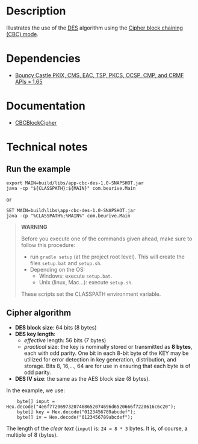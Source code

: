 # Description

Illustrates the use of the [DES](https://en.wikipedia.org/wiki/Data_Encryption_Standard) algorithm using
the [Cipher block chaining (CBC) mode](https://en.wikipedia.org/wiki/Block_cipher_mode_of_operation#Cipher_block_chaining_(CBC)).

# Dependencies

* [Bouncy Castle PKIX, CMS, EAC, TSP, PKCS, OCSP, CMP, and CRMF APIs » 1.65](https://mvnrepository.com/artifact/org.bouncycastle/bcpkix-jdk15to18/1.65)

# Documentation

* [CBCBlockCipher](https://people.eecs.berkeley.edu/~jonah/bc/org/bouncycastle/crypto/modes/CBCBlockCipher.html)

# Technical notes

## Run the example

    export MAIN=build/libs/app-cbc-des-1.0-SNAPSHOT.jar
    java -cp "${CLASSPATH}:${MAIN}" com.beurive.Main

or

    SET MAIN=build\libs\app-cbc-des-1.0-SNAPSHOT.jar
    java -cp "%CLASSPATH%;%MAIN%" com.beurive.Main

> **WARNING**
>
> Before you execute one of the commands given ahead, make sure to follow this procedure:
>
> * run `gradle setup` (at the project root level). This will create the files `setup.bat` and `setup.sh`.
> * Depending on the OS:
>   * Windows: execute `setup.bat`.
>   * Unix (linux, Mac...): execute `setup.sh`.
>
> These scripts set the CLASSPATH environment variable.

## Cipher algorithm

* **DES block size**: 64 bits (8 bytes)
* **DES key length**:
  * _effective_ length: 56 bits (7 bytes)
  * _practical_ size: the key is nominally stored or transmitted as **8 bytes**, each with odd parity.
    One bit in each 8-bit byte of the KEY may be utilized for error detection in key generation,
    distribution, and storage. Bits 8, 16,..., 64 are for use in ensuring that each byte is of odd
    parity.
* **DES IV size**: the same as the AES block size (8 bytes).

In the example, we use:

        byte[] input = Hex.decode("4e6f77206973207468652074696d6520666f7220616c6c20");
        byte[] key = Hex.decode("0123456789abcdef");
        byte[] iv = Hex.decode("0123456789abcdef");
        
The length of the _clear text_ (`input`) is: `24 = 8 * 3` bytes.
It is, of course, a multiple of 8 (bytes).
